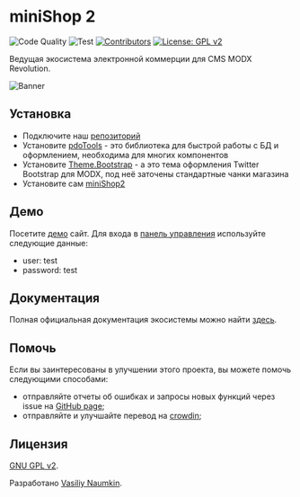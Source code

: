 # miniShop 2

![Code Quality](https://github.com/modx-pro/miniShop2/actions/workflows/phpcs.yml/badge.svg)
![Test](https://github.com/modx-pro/miniShop2/actions/workflows/eslint.yml/badge.svg)
[![Contributors](https://img.shields.io/github/contributors/modx-pro/miniShop2.svg?style=flat-square)](https://github.com/modx-pro/miniShop2/graphs/contributors)
[![License: GPL v2](https://img.shields.io/badge/License-GPL%20v2-blue.svg?style=flat-square)](https://www.gnu.org/licenses/gpl-2.0)

Ведущая экосистема электронной коммерции для CMS MODX Revolution.

![Banner](https://file.modx.pro/files/3/2/0/320623bc5e63ec239ffdf21e56ee5d88.png)

## Установка

- Подключите наш [репозиторий](https://modstore.pro/info/connection)
- Установите [pdoTools](https://modstore.pro/packages/utilities/pdotools) - это библиотека для быстрой работы с БД и оформлением, необходима для многих компонентов
- Установите [Theme.Bootstrap](https://modstore.pro/packages/sites-themes/theme.bootstrap) - а это тема оформления Twitter Bootstrap для MODX, под неё заточены стандартные чанки магазина
- Установите сам [miniShop2](https://modstore.pro/packages/ecommerce/minishop2)

## Демо

Посетите [демо](https://minishop2.com/) сайт. Для входа в [панель управления](https://minishop2.com/manager/) используйте следующие данные:

- user: test
- password: test

## Документация

Полная официальная документация экосистемы можно найти [здесь](https://docs.modx.pro/komponentyi/minishop2).

## Помочь

Если вы заинтересованы в улучшении этого проекта, вы можете помочь следующими способами:

- отправляйте отчеты об ошибках и запросы новых функций через issue на [GitHub page](https://github.com/modx-pro/miniShop2/issues);
- отправляйте и улучшайте перевод на [crowdin](https://crowdin.com/project/minishop2-ecommerce);

## Лицензия

[GNU GPL v2](https://opensource.org/licenses/GPL-2.0).

Разработано [Vasiliy Naumkin](https://github.com/bezumkin).
